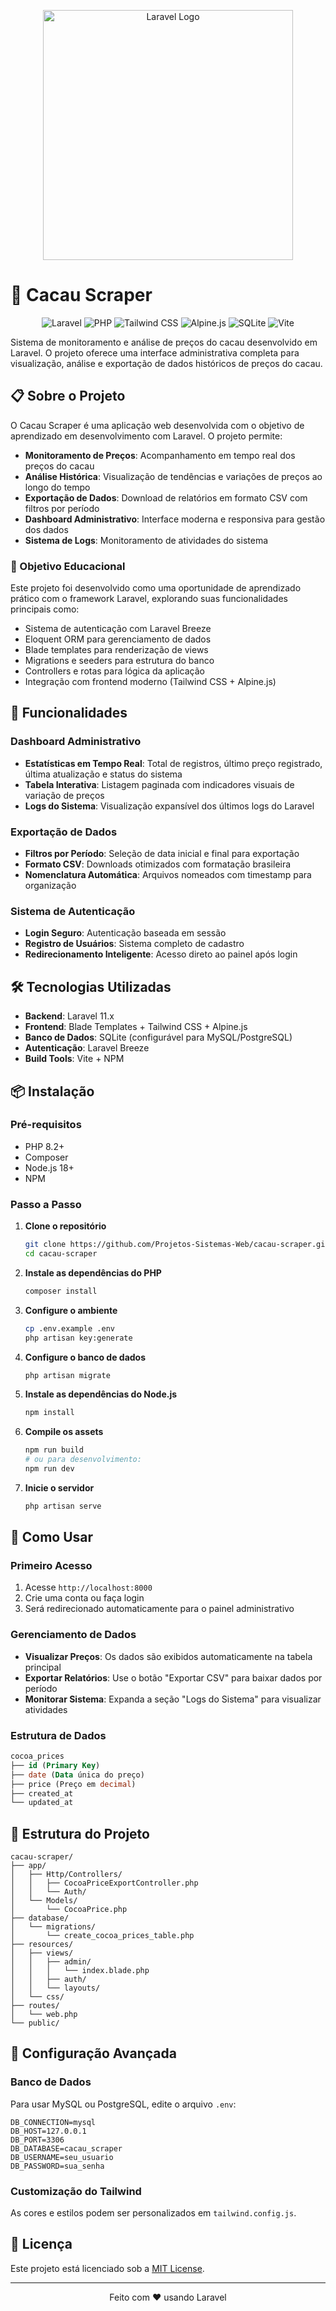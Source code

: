 <p align="center"><a href="https://laravel.com" target="_blank"><img src="https://raw.githubusercontent.com/laravel/art/master/logo-lockup/5%20SVG/2%20CMYK/1%20Full%20Color/laravel-logolockup-cmyk-red.svg" width="400" alt="Laravel Logo"></a></p>

# 🍫 Cacau Scraper

<p align="center">
<img src="https://img.shields.io/badge/Laravel-12.x-FF2D20?style=for-the-badge&logo=laravel&logoColor=white" alt="Laravel">
<img src="https://img.shields.io/badge/PHP-8.2+-777BB4?style=for-the-badge&logo=php&logoColor=white" alt="PHP">
<img src="https://img.shields.io/badge/Tailwind_CSS-3.0+-06B6D4?style=for-the-badge&logo=tailwind-css&logoColor=white" alt="Tailwind CSS">
<img src="https://img.shields.io/badge/Alpine.js-3.0+-8BC34A?style=for-the-badge&logo=alpine.js&logoColor=white" alt="Alpine.js">
<img src="https://img.shields.io/badge/MySQL-Database-003B57?style=for-the-badge&logo=sqlite&logoColor=white" alt="SQLite">
<img src="https://img.shields.io/badge/Vite-Build_Tool-646CFF?style=for-the-badge&logo=vite&logoColor=white" alt="Vite">
</p>

Sistema de monitoramento e análise de preços do cacau desenvolvido em Laravel. O projeto oferece uma interface administrativa completa para visualização, análise e exportação de dados históricos de preços do cacau.

## 📋 Sobre o Projeto

O Cacau Scraper é uma aplicação web desenvolvida com o objetivo de aprendizado em desenvolvimento com Laravel. O projeto permite:

- **Monitoramento de Preços**: Acompanhamento em tempo real dos preços do cacau
- **Análise Histórica**: Visualização de tendências e variações de preços ao longo do tempo
- **Exportação de Dados**: Download de relatórios em formato CSV com filtros por período
- **Dashboard Administrativo**: Interface moderna e responsiva para gestão dos dados
- **Sistema de Logs**: Monitoramento de atividades do sistema

### 🎯 Objetivo Educacional

Este projeto foi desenvolvido como uma oportunidade de aprendizado prático com o framework Laravel, explorando suas funcionalidades principais como:
- Sistema de autenticação com Laravel Breeze
- Eloquent ORM para gerenciamento de dados
- Blade templates para renderização de views
- Migrations e seeders para estrutura do banco
- Controllers e rotas para lógica da aplicação
- Integração com frontend moderno (Tailwind CSS + Alpine.js)

## 🚀 Funcionalidades

### Dashboard Administrativo
- **Estatísticas em Tempo Real**: Total de registros, último preço registrado, última atualização e status do sistema
- **Tabela Interativa**: Listagem paginada com indicadores visuais de variação de preços
- **Logs do Sistema**: Visualização expansível dos últimos logs do Laravel

### Exportação de Dados
- **Filtros por Período**: Seleção de data inicial e final para exportação
- **Formato CSV**: Downloads otimizados com formatação brasileira
- **Nomenclatura Automática**: Arquivos nomeados com timestamp para organização

### Sistema de Autenticação
- **Login Seguro**: Autenticação baseada em sessão
- **Registro de Usuários**: Sistema completo de cadastro
- **Redirecionamento Inteligente**: Acesso direto ao painel após login

## 🛠️ Tecnologias Utilizadas

- **Backend**: Laravel 11.x
- **Frontend**: Blade Templates + Tailwind CSS + Alpine.js
- **Banco de Dados**: SQLite (configurável para MySQL/PostgreSQL)
- **Autenticação**: Laravel Breeze
- **Build Tools**: Vite + NPM

## 📦 Instalação

### Pré-requisitos
- PHP 8.2+
- Composer
- Node.js 18+
- NPM

### Passo a Passo

1. **Clone o repositório**
   ```bash
   git clone https://github.com/Projetos-Sistemas-Web/cacau-scraper.git
   cd cacau-scraper
   ```

2. **Instale as dependências do PHP**
   ```bash
   composer install
   ```

3. **Configure o ambiente**
   ```bash
   cp .env.example .env
   php artisan key:generate
   ```

4. **Configure o banco de dados**
   ```bash
   php artisan migrate
   ```

5. **Instale as dependências do Node.js**
   ```bash
   npm install
   ```

6. **Compile os assets**
   ```bash
   npm run build
   # ou para desenvolvimento:
   npm run dev
   ```

7. **Inicie o servidor**
   ```bash
   php artisan serve
   ```

## 🎯 Como Usar

### Primeiro Acesso
1. Acesse `http://localhost:8000`
2. Crie uma conta ou faça login
3. Será redirecionado automaticamente para o painel administrativo

### Gerenciamento de Dados
- **Visualizar Preços**: Os dados são exibidos automaticamente na tabela principal
- **Exportar Relatórios**: Use o botão "Exportar CSV" para baixar dados por período
- **Monitorar Sistema**: Expanda a seção "Logs do Sistema" para visualizar atividades

### Estrutura de Dados
```sql
cocoa_prices
├── id (Primary Key)
├── date (Data única do preço)
├── price (Preço em decimal)
├── created_at
└── updated_at
```

## 📁 Estrutura do Projeto

```
cacau-scraper/
├── app/
│   ├── Http/Controllers/
│   │   ├── CocoaPriceExportController.php
│   │   └── Auth/
│   └── Models/
│       └── CocoaPrice.php
├── database/
│   └── migrations/
│       └── create_cocoa_prices_table.php
├── resources/
│   ├── views/
│   │   ├── admin/
│   │   │   └── index.blade.php
│   │   ├── auth/
│   │   └── layouts/
│   └── css/
├── routes/
│   └── web.php
└── public/
```

## 🔧 Configuração Avançada

### Banco de Dados
Para usar MySQL ou PostgreSQL, edite o arquivo `.env`:

```env
DB_CONNECTION=mysql
DB_HOST=127.0.0.1
DB_PORT=3306
DB_DATABASE=cacau_scraper
DB_USERNAME=seu_usuario
DB_PASSWORD=sua_senha
```

### Customização do Tailwind
As cores e estilos podem ser personalizados em `tailwind.config.js`.

## 📄 Licença

Este projeto está licenciado sob a [MIT License](https://opensource.org/licenses/MIT).

---

<p align="center">
Feito com ❤️ usando Laravel
</p>

